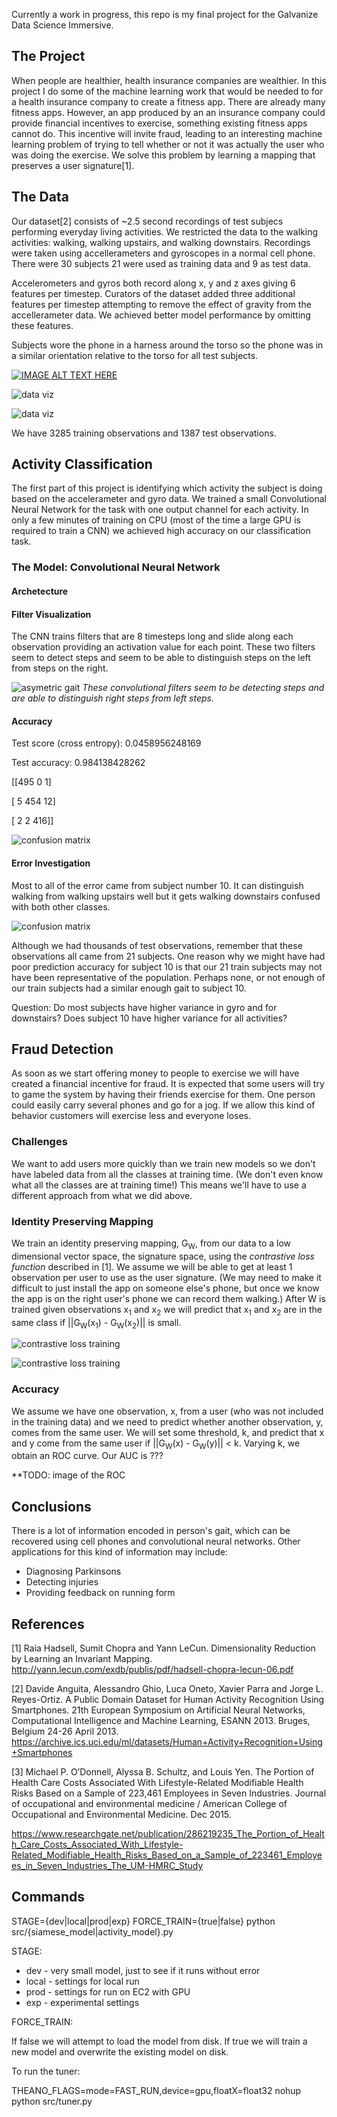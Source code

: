 Currently a work in progress, this repo is my final project for the Galvanize Data Science Immersive.

## The Project

When people are healthier, health insurance companies are wealthier. In this project I do some of the machine learning
work that would be needed to for a health insurance company to create a fitness app. 
There are already many fitness apps. However, an app produced by an an insurance company could provide financial
incentives to exercise, something existing fitness apps cannot do. This incentive will invite fraud, leading to 
an interesting machine learning problem of trying to tell whether or not it was actually the user who was doing
the exercise. We solve this problem by learning a mapping that preserves a user signature[1].

## The Data

Our dataset[2] consists of ~2.5 second recordings of test subjecs performing everyday living activities.
We restricted the data to the walking activities: walking, walking upstairs, and walking downstairs.
Recordings were taken using accellerameters and gyroscopes in a normal cell phone. There were 30 subjects
21 were used as training data and 9 as test data.

Accelerometers and gyros both record along x, y and z axes giving 6 features per timestep. Curators of the dataset 
added three additional features per timestep attempting to remove the effect of gravity from the accellerameter data. We achieved better model performance by omitting these features.  


Subjects wore the phone in a harness around the torso so the phone was in a similar orientation relative to the torso
for all test subjects.

[![IMAGE ALT TEXT HERE](images/test_subject.png)](https://www.youtube.com/watch?v=XOEN9W05_4A&t=36)

![data viz](images/walking_raw_large.png)

![data viz](images/raw_data.png)

We have 3285 training observations and 1387 test observations.

## Activity Classification
The first part of this project is identifying which activity the subject is doing based on the accelerameter and gyro
data. We trained a small Convolutional Neural Network for the task with one output channel for each activity. 
In only a few minutes of training on CPU (most of the time a large GPU is required to train a CNN) we achieved
high accuracy on our classification task.

### The Model: Convolutional Neural Network
#### Archetecture
#### Filter Visualization

The CNN trains filters that are 8 timesteps long and slide along each observation providing an activation value for each point.
These two filters seem to detect steps and seem to be able to distinguish steps on the left from steps on the right.

![asymetric gait](images/convo_activations_asymetric_gait.png)
*These convolutional filters seem to be detecting steps and are able to distinguish right steps from left steps.*

#### Accuracy

Test score (cross entropy): 0.0458956248169

Test accuracy: 0.984138428262

[[495   0   1]

 [  5 454  12]

 [  2   2 416]]
 
![confusion matrix](images/activity_prediction_confusion_matrix.png)
 
#### Error Investigation
Most to all of the error came from subject number 10. It can distinguish walking from walking upstairs
well but it gets walking downstairs confused with both other classes.

![confusion matrix](images/activity_prediction_confusion_matrix_10.png)

Although we had thousands of test observations, remember that these observations all came from 
21 subjects. One reason why we might have had poor prediction accuracy for subject 10 
is that our 21 train subjects may not have been representative of the population.  Perhaps
none, or not enough of our train subjects had a similar enough gait to subject 10.

Question: Do most subjects have higher variance in gyro and for downstairs? 
Does subject 10 have higher variance for all activities?

## Fraud Detection

As soon as we start offering money to people to exercise we will have created a financial incentive for
fraud. It is expected that some users will try to game the system by having their friends exercise for them.
One person could easily carry several phones and go for a jog.  If we allow this kind of behavior customers
will exercise less and everyone loses.

### Challenges

We want to add users more quickly than we train new models so we don't have labeled data from all the classes
at training time. (We don't even know what all the classes are at training time!) This means we'll have to use
a different approach from what we did above.

### Identity Preserving Mapping

We train an identity preserving mapping, G<sub>W</sub>, from our data to a low dimensional vector space, the signature space, using
the *contrastive loss function* described in [1]. We assume we will be able to get at least 1 observation
per user to use as the user signature. (We may need to make it difficult to just install the app on someone
else's phone, but once we know the app is on the right user's phone we can record them walking.) After W is 
trained given observations x<sub>1</sub> and x<sub>2</sub> we will predict that x<sub>1</sub> and x<sub>2</sub>
are in the same class if ||G<sub>W</sub>(x<sub>1</sub>) - G<sub>W</sub>(x<sub>2</sub>)|| is small.

![contrastive loss training](images/ContrastiveLossTraining.png)

![contrastive loss training](images/ContrastiveLossTraining2.png)

### Accuracy

We assume we have one observation, x, from a user (who was not included in the training data) and we need to 
predict whether another observation, y, comes from the same user. We will set some threshold, k, and predict
that x and y come from the same user if ||G<sub>W</sub>(x) - G<sub>W</sub>(y)|| < k. Varying k, we obtain an ROC
curve. Our AUC is ???

**TODO: image of the ROC

## Conclusions

There is a lot of information encoded in person's gait, which can be recovered using cell phones and convolutional
neural networks. Other applications for this kind of information may include:

* Diagnosing Parkinsons
* Detecting injuries
* Providing feedback on running form


## References
[1] Raia Hadsell, Sumit Chopra and Yann LeCun. Dimensionality Reduction by Learning an Invariant Mapping. 
http://yann.lecun.com/exdb/publis/pdf/hadsell-chopra-lecun-06.pdf

[2] Davide Anguita, Alessandro Ghio, Luca Oneto, Xavier Parra and Jorge L. Reyes-Ortiz. A Public Domain Dataset for Human Activity Recognition Using Smartphones. 21th European Symposium on Artificial Neural Networks, Computational Intelligence and Machine Learning, ESANN 2013. Bruges, Belgium 24-26 April 2013.
https://archive.ics.uci.edu/ml/datasets/Human+Activity+Recognition+Using+Smartphones

[3] Michael P. O’Donnell, Alyssa B. Schultz, and Louis Yen. The Portion of Health Care Costs Associated With Lifestyle-Related Modifiable Health Risks Based on a Sample of 223,461 Employees in Seven Industries. Journal of occupational and environmental medicine / American College of Occupational and Environmental Medicine. Dec 2015. 

https://www.researchgate.net/publication/286219235_The_Portion_of_Health_Care_Costs_Associated_With_Lifestyle-Related_Modifiable_Health_Risks_Based_on_a_Sample_of_223461_Employees_in_Seven_Industries_The_UM-HMRC_Study

## Commands

STAGE={dev|local|prod|exp} FORCE_TRAIN={true|false} python src/{siamese_model|activity_model}.py

STAGE:

* dev - very small model, just to see if it runs without error
* local - settings for local run
* prod - settings for run on EC2 with GPU
* exp - experimental settings
 
FORCE_TRAIN: 

If false we will attempt to load the model from disk. If true we will train a new model and overwrite the existing model on disk.

To run the tuner:

THEANO_FLAGS=mode=FAST_RUN,device=gpu,floatX=float32 nohup python src/tuner.py
